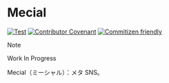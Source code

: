 # Mecial

[![Test](https://github.com/haru52/mecial/actions/workflows/test.yml/badge.svg)](https://github.com/haru52/mecial/actions/workflows/test.yml)
[![Contributor Covenant](https://img.shields.io/badge/Contributor%20Covenant-2.0-4baaaa.svg)](https://haru52.github.io/mecial/CODE_OF_CONDUCT.html)
[![Commitizen friendly](https://img.shields.io/badge/commitizen-friendly-brightgreen.svg)](https://commitizen.github.io/cz-cli/)

> [!NOTE]
> Work In Progress

Mecial（ミーシャル）：メタ SNS。
